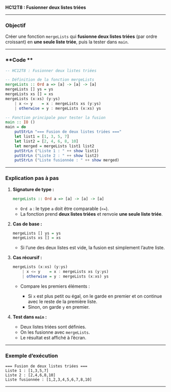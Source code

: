 **HC12T8 : Fusionner deux listes triées**

---

###  **Objectif**

Créer une fonction `mergeLists` qui **fusionne deux listes triées**
(par ordre croissant) en **une seule liste triée**, puis la tester dans `main`.

---

###  **Code **

```haskell
-- HC12T8 : Fusionner deux listes triées

-- Définition de la fonction mergeLists
mergeLists :: Ord a => [a] -> [a] -> [a]
mergeLists [] ys = ys
mergeLists xs [] = xs
mergeLists (x:xs) (y:ys)
    | x <= y    = x : mergeLists xs (y:ys)
    | otherwise = y : mergeLists (x:xs) ys

-- Fonction principale pour tester la fusion
main :: IO ()
main = do
    putStrLn "=== Fusion de deux listes triées ==="
    let list1 = [1, 3, 5, 7]
    let list2 = [2, 4, 6, 8, 10]
    let merged = mergeLists list1 list2
    putStrLn ("Liste 1 : " ++ show list1)
    putStrLn ("Liste 2 : " ++ show list2)
    putStrLn ("Liste fusionnée : " ++ show merged)
```

---

###  **Explication pas à pas**

1. **Signature de type :**

   ```haskell
   mergeLists :: Ord a => [a] -> [a] -> [a]
   ```

   * `Ord a` : le type `a` doit être comparable (`<=`).
   * La fonction prend **deux listes triées** et renvoie **une seule liste triée**.

2. **Cas de base :**

   ```haskell
   mergeLists [] ys = ys
   mergeLists xs [] = xs
   ```

   * Si l’une des deux listes est vide, la fusion est simplement l’autre liste.

3. **Cas récursif :**

   ```haskell
   mergeLists (x:xs) (y:ys)
       | x <= y    = x : mergeLists xs (y:ys)
       | otherwise = y : mergeLists (x:xs) ys
   ```

   * Compare les premiers éléments :

     * Si `x` est plus petit ou égal, on le garde en premier et on continue avec le reste de la première liste.
     * Sinon, on garde `y` en premier.

4. **Test dans `main` :**

   * Deux listes triées sont définies.
   * On les fusionne avec `mergeLists`.
   * Le résultat est affiché à l’écran.

---

###  **Exemple d’exécution**

```
=== Fusion de deux listes triées ===
Liste 1 : [1,3,5,7]
Liste 2 : [2,4,6,8,10]
Liste fusionnée : [1,2,3,4,5,6,7,8,10]
```

---
